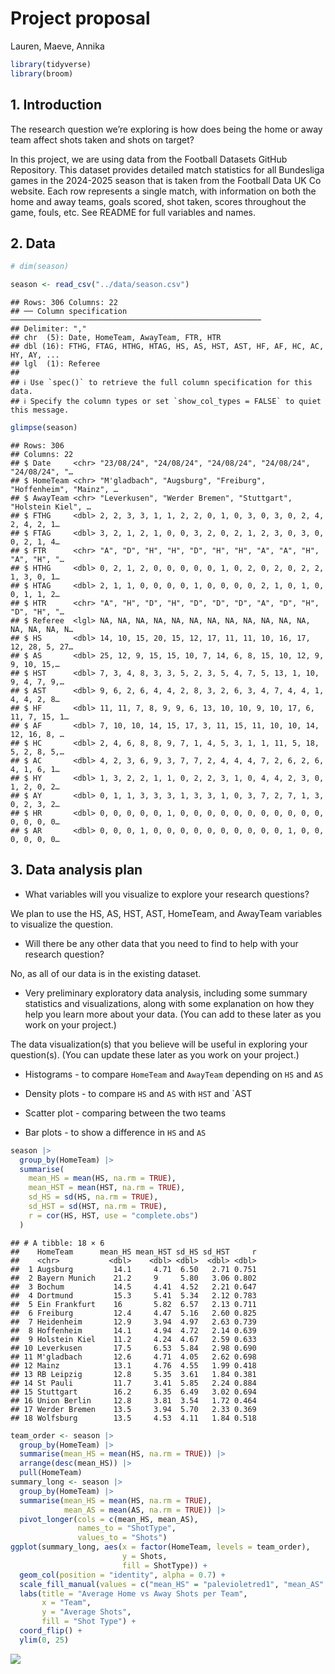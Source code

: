 Project proposal
================
Lauren, Maeve, Annika

``` r
library(tidyverse)
library(broom)
```

## 1. Introduction

The research question we’re exploring is how does being the home or away
team affect shots taken and shots on target?

In this project, we are using data from the Football Datasets GitHub
Repository. This dataset provides detailed match statistics for all
Bundesliga games in the 2024-2025 season that is taken from the Football
Data UK Co website. Each row represents a single match, with information
on both the home and away teams, goals scored, shot taken, scores
throughout the game, fouls, etc. See README for full variables and
names.

## 2. Data

``` r
# dim(season)
```

``` r
season <- read_csv("../data/season.csv")
```

    ## Rows: 306 Columns: 22
    ## ── Column specification ────────────────────────────────────────────────────────
    ## Delimiter: ","
    ## chr  (5): Date, HomeTeam, AwayTeam, FTR, HTR
    ## dbl (16): FTHG, FTAG, HTHG, HTAG, HS, AS, HST, AST, HF, AF, HC, AC, HY, AY, ...
    ## lgl  (1): Referee
    ## 
    ## ℹ Use `spec()` to retrieve the full column specification for this data.
    ## ℹ Specify the column types or set `show_col_types = FALSE` to quiet this message.

``` r
glimpse(season)
```

    ## Rows: 306
    ## Columns: 22
    ## $ Date     <chr> "23/08/24", "24/08/24", "24/08/24", "24/08/24", "24/08/24", "…
    ## $ HomeTeam <chr> "M'gladbach", "Augsburg", "Freiburg", "Hoffenheim", "Mainz", …
    ## $ AwayTeam <chr> "Leverkusen", "Werder Bremen", "Stuttgart", "Holstein Kiel", …
    ## $ FTHG     <dbl> 2, 2, 3, 3, 1, 1, 2, 2, 0, 1, 0, 3, 0, 3, 0, 2, 4, 2, 4, 2, 1…
    ## $ FTAG     <dbl> 3, 2, 1, 2, 1, 0, 0, 3, 2, 0, 2, 1, 2, 3, 0, 3, 0, 0, 2, 1, 4…
    ## $ FTR      <chr> "A", "D", "H", "H", "D", "H", "H", "A", "A", "H", "A", "H", "…
    ## $ HTHG     <dbl> 0, 2, 1, 2, 0, 0, 0, 0, 0, 1, 0, 2, 0, 2, 0, 2, 2, 1, 3, 0, 1…
    ## $ HTAG     <dbl> 2, 1, 1, 0, 0, 0, 0, 1, 0, 0, 0, 0, 2, 1, 0, 1, 0, 0, 1, 1, 2…
    ## $ HTR      <chr> "A", "H", "D", "H", "D", "D", "D", "A", "D", "H", "D", "H", "…
    ## $ Referee  <lgl> NA, NA, NA, NA, NA, NA, NA, NA, NA, NA, NA, NA, NA, NA, NA, N…
    ## $ HS       <dbl> 14, 10, 15, 20, 15, 12, 17, 11, 11, 10, 16, 17, 12, 28, 5, 27…
    ## $ AS       <dbl> 25, 12, 9, 15, 15, 10, 7, 14, 6, 8, 15, 10, 12, 9, 9, 10, 15,…
    ## $ HST      <dbl> 7, 3, 4, 8, 3, 3, 5, 2, 3, 5, 4, 7, 5, 13, 1, 10, 9, 4, 7, 9,…
    ## $ AST      <dbl> 9, 6, 2, 6, 4, 4, 2, 8, 3, 2, 6, 3, 4, 7, 4, 4, 1, 4, 4, 2, 8…
    ## $ HF       <dbl> 11, 11, 7, 8, 9, 9, 6, 13, 10, 10, 9, 10, 17, 6, 11, 7, 15, 1…
    ## $ AF       <dbl> 7, 10, 10, 14, 15, 17, 3, 11, 15, 11, 10, 10, 14, 12, 16, 8, …
    ## $ HC       <dbl> 2, 4, 6, 8, 8, 9, 7, 1, 4, 5, 3, 1, 1, 11, 5, 18, 5, 2, 8, 5,…
    ## $ AC       <dbl> 4, 2, 3, 6, 9, 3, 7, 7, 2, 4, 4, 4, 7, 2, 6, 2, 6, 4, 1, 6, 1…
    ## $ HY       <dbl> 1, 3, 2, 2, 1, 1, 0, 2, 2, 3, 1, 0, 4, 4, 2, 3, 0, 1, 2, 0, 2…
    ## $ AY       <dbl> 0, 1, 1, 3, 3, 3, 1, 3, 3, 1, 0, 3, 7, 2, 7, 1, 3, 0, 2, 3, 2…
    ## $ HR       <dbl> 0, 0, 0, 0, 0, 1, 0, 0, 0, 0, 0, 0, 0, 0, 0, 0, 0, 0, 0, 0, 0…
    ## $ AR       <dbl> 0, 0, 0, 1, 0, 0, 0, 0, 0, 0, 0, 0, 0, 0, 1, 0, 0, 0, 0, 0, 0…

## 3. Data analysis plan

- What variables will you visualize to explore your research questions?

We plan to use the HS, AS, HST, AST, HomeTeam, and AwayTeam variables to
visualize the question.

- Will there be any other data that you need to find to help with your
  research question?

No, as all of our data is in the existing dataset.

- Very preliminary exploratory data analysis, including some summary
  statistics and visualizations, along with some explanation on how they
  help you learn more about your data. (You can add to these later as
  you work on your project.)

The data visualization(s) that you believe will be useful in exploring
your question(s). (You can update these later as you work on your
project.)

- Histograms - to compare `HomeTeam` and `AwayTeam` depending on `HS`
  and `AS`

- Density plots - to compare `HS` and `AS` with `HST` and \`AST

- Scatter plot - comparing between the two teams

- Bar plots - to show a difference in `HS` and `AS`

``` r
season |>
  group_by(HomeTeam) |>
  summarise(
    mean_HS = mean(HS, na.rm = TRUE),
    mean_HST = mean(HST, na.rm = TRUE),
    sd_HS = sd(HS, na.rm = TRUE),
    sd_HST = sd(HST, na.rm = TRUE),
    r = cor(HS, HST, use = "complete.obs")
  )
```

    ## # A tibble: 18 × 6
    ##    HomeTeam      mean_HS mean_HST sd_HS sd_HST     r
    ##    <chr>           <dbl>    <dbl> <dbl>  <dbl> <dbl>
    ##  1 Augsburg         14.1     4.71  6.50   2.71 0.751
    ##  2 Bayern Munich    21.2     9     5.80   3.06 0.802
    ##  3 Bochum           14.5     4.41  4.52   2.21 0.647
    ##  4 Dortmund         15.3     5.41  5.34   2.12 0.783
    ##  5 Ein Frankfurt    16       5.82  6.57   2.13 0.711
    ##  6 Freiburg         12.4     4.47  5.16   2.60 0.825
    ##  7 Heidenheim       12.9     3.94  4.97   2.63 0.739
    ##  8 Hoffenheim       14.1     4.94  4.72   2.14 0.639
    ##  9 Holstein Kiel    11.2     4.24  4.67   2.59 0.633
    ## 10 Leverkusen       17.5     6.53  5.84   2.98 0.690
    ## 11 M'gladbach       12.6     4.71  4.05   2.62 0.698
    ## 12 Mainz            13.1     4.76  4.55   1.99 0.418
    ## 13 RB Leipzig       12.8     5.35  3.61   1.84 0.381
    ## 14 St Pauli         11.7     3.41  5.85   2.24 0.884
    ## 15 Stuttgart        16.2     6.35  6.49   3.02 0.694
    ## 16 Union Berlin     12.8     3.81  3.54   1.72 0.464
    ## 17 Werder Bremen    13.5     3.94  5.70   2.33 0.369
    ## 18 Wolfsburg        13.5     4.53  4.11   1.84 0.518

``` r
team_order <- season |>
  group_by(HomeTeam) |>
  summarise(mean_HS = mean(HS, na.rm = TRUE)) |>
  arrange(desc(mean_HS)) |>
  pull(HomeTeam)
summary_long <- season |>
  group_by(HomeTeam) |>
  summarise(mean_HS = mean(HS, na.rm = TRUE),
            mean_AS = mean(AS, na.rm = TRUE)) |>
  pivot_longer(cols = c(mean_HS, mean_AS),
               names_to = "ShotType",
               values_to = "Shots")
ggplot(summary_long, aes(x = factor(HomeTeam, levels = team_order),
                         y = Shots,
                         fill = ShotType)) +
  geom_col(position = "identity", alpha = 0.7) +
  scale_fill_manual(values = c("mean_HS" = "palevioletred1", "mean_AS" = "palevioletred3")) +
  labs(title = "Average Home vs Away Shots per Team",
       x = "Team",
       y = "Average Shots",
       fill = "Shot Type") +
  coord_flip() +
  ylim(0, 25)
```

![](proposal_files/figure-gfm/bar-average-shots-1.png)<!-- -->
